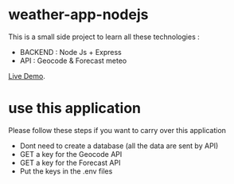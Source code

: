 # weather-app-nodejs

This is a small side project to learn all these technologies : 
* BACKEND : Node Js + Express
* API : Geocode & Forecast meteo

[Live Demo](https://codingstuff-weather-app-nodejs.herokuapp.com).

# use this application 

Please follow these steps if you want to carry over this application
* Dont need to create a database (all the data are sent by API)
* GET a key for the Geocode API
* GET a key for the Forecast API
* Put the keys in the .env files

